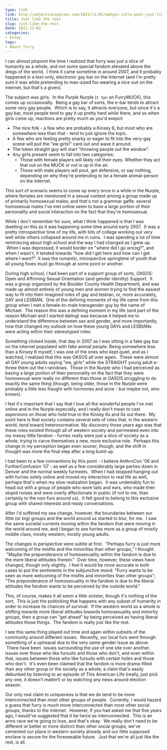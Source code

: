 ```yaml
---
type: link
link: http://adjectivespecies.com/2011/11/02/makyos-intro-post-just-like-the-rest/
title: Just like the rest
slug: just-like-the-rest
date: 2011-11-02
categories:
- Essay
tags:
- About furry
---
```


I can almost pinpoint the time I realized that furry was just a slice of
humanity as a whole, and not some special fandom elevated above the dregs of the
world.  I think it came sometime in around 2007, and it probably happened in a
text-only, electronic gay bar on the Internet (and I'm pretty sure it was while
pretending to man-sized fox wearing a nice suit on the internet, but that's a
given).

<!--more-->

The subject was girls.  In the Purple Nurple (`t tpn` on FurryMUCK), this comes
up occasionally.  Being a gay bar of sorts, the e-bar tends to attract some very
gay people.  Which is to say, it attracts everyone, but since it's a gay bar,
most people tend to gay it up pretty hard while there, and so when girls come
up, reactions are pretty much as you'd exepct:

<ul>
    <li>The nice folk - a few who are probably a Kinsey 6, but most who are
    somewhere less than that - tend to just ignore the topic.</li>
    <li>A few who are feeling pretty snarky or eager to fit into the very-gay
    scene will pull the "ew girls!" card out and wave it around.</li>
    <li>The token straight guy will start "throwing people out the window".</li>
	<li>Any girls present seem to fall into two categories:
<ul>
    <li>Those with female players will likely roll their eyes. Whether they act
    that out on the MUCK or not is up in the air.</li>
    <li>Those with male players will pout, get defensive, or say nothing,
    depending on why they're pretending to be a female animal-person on the
    internet.</li>
</ul>
</li>
</ul>

This sort of scenario seems to come up every once in a while in the Nurple,
where females are mentioned in a sexual context among a group made up of
primarily homosexual males; and that's not a grammar gaffe: several homosexual
males I've met online seem to base a large portion of their personality and
social interaction on the fact that they're homosexual.

While I don't remember for sure, what I think happened is that I was dwelling on
this as it was happening some time around early 2007.  It was a pretty
introspective time of my life, with bits of college working out very well while
others collapsed around me in ruins.  I was spending a lot of time reminiscing
about high school and the way I had changed as I grew up.  When I was depressed,
it would border on "where did I go wrong?", and when I wasn't, it tended towards
"how did I get here and how can I get where I want?". It was the romantic,
introspective springtime of youth that all young foxes must go through at some
point or another.

During high school, I had been part of a support group of sorts, OASOS: Open and
Affirming Sexual Orientation (and gender identity) Support.  It was a group
organized by the Boulder County Health Department, and was made up almost
entirely of young men and women trying to find the easiest way to fit into their
imagined roles of gay and lesbian, or, more accurately, GAY and LESBIAN.  One of
the defining moments of my life came from this group when I met a female-to-male
transgender guy by the name of Michael.  The reason this was a defining moment
in my life (and part of the reason Michael and I started dating) was because it
helped me to understand the difference between sex and gender, and more
importantly, how that changed my outlook on how these young GAYs and LESBIANs
were acting within their stereotyped roles.

Something clicked inside, that day in 2007 as I was sitting in a fake gay bar on
the internet populated with fake animal people. Being somewhere less than a
Kinsey 6 myself, I was one of the ones who kept quiet, and as I watched, I
realized that this was OASOS all over again.  These were almost all GAY young
adults saying "ew, girls" while the STRAIGHT young adult e-threw them out the
i-windows.  Those in the Nurple who I had perceived as basing a large portion of
their personality on the fact that they were homosexual were really no different
than those at OASOS struggling to do exactly the same thing (though, being
older, those in the Nurple were probably a little less fraught with hormones and
acne - but maybe not, who knows).

I feel it's important that I say that I love all the wonderful people I've met
online and in the Nurple especially, and I really don't mean to cast aspersions
on those who hold true to the Kinsey 6s and 0s out there.  My point here is that
society contains several sets of roles that, in the western world, tend toward
heteronormative. My discovery those years ago was that these roles existed
through all of western society and permeated even into my messy little fandom -
furries really were just a slice of society as a whole, trying to carve
themselves a new, more exclusive role.  Perhaps this change in my perception
began even sooner, though, and the shift in thought was more the final step
after a long build-up.

I had been to a few conventions by this point - I believe AnthroCon '06 and
FurtherConfusion '07 - as well as a few considerably large parties down in
Denver and the normal weekly furmeets.  When I had stopped hanging out with
furries solely online and moved my interaction to real life as well, perhaps
that's when my slow realization began.  It was undeniably fun to head out with a
group of people who wore tails and ears, who made their stupid noises and were
overly affectionate in public (if not to me, than certainly to the non-furs
around us).  It felt good to belong to this exclusive group with shared
interests and ready conversations.

After I'd suffered my sea change, however, the boundaries between our little (or
big) groups and the world around us started to blur, for me.  I saw the same
societal currents moving within the fandom that were moving in the world around
me, and I began to see furries more as a group of mostly middle class, mostly
western, mostly young adults.

The changes in perspective were subtle at first.  "Perhaps furry is just more
welcoming of the misfits and the minorities than other groups," I thought.
 "Maybe the preponderance of homosexuality within the fandom is due to the more
liberal attitudes therein."  Over time, however, these views have changed,
though only slightly.  I feel it would be more accurate in both cases to put the
sentiments in the subjunctive mood: "Furry wants to be seen as more welcoming of
the misfits and minorities than other groups"; "The preponderance of
homosexuality in the fandom is due to the liberal attitudes the fandom wants to
be perceived by the outside world."

This, of course, makes it all seem a little sinister, though it's nothing of the
sort.  This is just the politicking that happens with any subset of humanity in
order to increase its chances of survival.  If the western world as a whole is
shifting towards more liberal attitudes towards homosexuality and minority
groups, then a group can "get ahead" by being perceived as having liberal
attitudes those things.  The fandom is really just like the rest.

I see this same thing played out time and again within subsets of the community
around different issues.  Recently, our local furs went through something of a
upheaval due to the very same gender issue as above.  There have been  issues
surrounding the use of one site over another, issues over those who like
fursuits and those who don't, and even within that, issues between those who
like fursuits with certain holes and those who don't.  It's even been claimed
that the fandom is more drama-filled than any other group or the society as a
whole; a claim that's easily debunked by listening to an episode of This
American Life (really, just pick any one, it doesn't matter!) or by watching any
news around election season.

Our only real claim to uniqueness is that we do tend to be more interconnected
than most other groups of people.  Currently, I would hazard a guess that furry
is much more interconnected than most other social groups, thanks to the
internet.  However, if you had asked me that five years ago, I would've
suggested that it be twice as interconnected.  This is an arms race we're going
to lose, and that's okay.  We really don't need to be different or better or
more distinct than other social groups; we've cemented our place in western
society already and our little supposed enclave is secure for the foreseeable
future.  Just that we're all just like the rest, is all.
